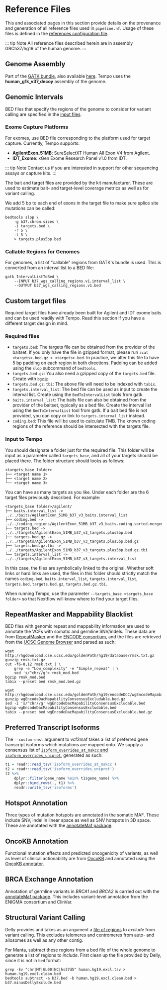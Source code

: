 # Reference Files

This and associated pages in this section provide details on the provenance and generation of all reference files used in `pipeline.nf`. Usage of these files is defined in the [references configuration file](https://github.com/mskcc/tempo/blob/master/conf/references.config).

::: tip Note
All reference files described herein are in assembly GRCh37/hg19 of the human genome.
:::

## Genome Assembly

Part of the [GATK bundle](https://software.broadinstitute.org/gatk/download/bundle), also available [here](https://console.cloud.google.com/storage/browser/gatk-legacy-bundles/b37). Tempo uses the **human_g1k_v37_decoy** assembly of the genome.

## Genomic Intervals

BED files that specify the regions of the genome to consider for variant calling are specified in the [input files](running-the-pipeline.md#input-files).

### Exome Capture Platforms
For exomes, use BED file corresponding to the platform used for target capture. Currently, Tempo supports:
- __AgilentExon_51MB__: SureSelectXT Human All Exon V4 from Agilent.
- __IDT_Exome__: xGen Exome Research Panel v1.0 from IDT.

::: tip Note
Contact us if you are interested in support for other sequencing assays or capture kits.
:::

The bait and target files are provided by the kit manufacturer. These are used to estimate bait- and target-level coverage metrics as well as for variant calling.

We add 5 bp to each end of exons in the target file to make sure splice site mutations can be called:
``` shell
bedtools slop \
    -g b37.chrom.sizes \
    -i targets.bed \
    -r 5 \
    -l 5 \
    > targets.plus5bp.bed
```

### Callable Regions for Genomes
For genomes, a list of "callable" regions from GATK's bundle is used. This is converted from an interval list to a BED file:
```shell
gatk IntervalListToBed \
    --INPUT b37_wgs_calling_regions.v1.interval_list \
    --OUTPUT b37_wgs_calling_regions.v1.bed
```

## Custom target files

Required target files have already been built for Agilent and IDT exome baits and can be used readily with Tempo. Read this section if you have a different target design in mind. 

### Required files

* `targets.bed`: The targets file can be obtained from the provider of the baitset. If you only have the file in gzipped format, please run `zcat <targets>.bed.gz > <targets>.bed`. In practice, we alter this file to have 5 bp padding on each region in both directions. Padding can be added using the `slop` subcommand of `bedtools`. 
* `targets.bed.gz`: You also need a gzipped copy of the `targets.bed` file. Create with `bgzip`
* `targets.bed.gz.tbi`: The above file will need to be indexed with `tabix`.
* `targets.interval_list`: The bed file can be used as input to create the interval list. Create using the `BedToIntervalList` tools from gatk.
* `baits.interval_list`: The baits file can also be obtained from the provider of the baitset, typically as a bed file. Create the interval list using the `BedToIntervalList` tool from gatk. If a bait bed file is not provided, you can copy or link to `targets.interval_list` instead.
* `coding.bed`: This file will be used to calculate TMB. The known coding regions of the reference should be intersected with the targets file. 

### Input to Tempo

You should designate a folder just for the required file. This folder will be input as a parameter called `targets_base`, and all of your targets should be placed there. The folder structure should looks as follows:
``` shell
<targets_base folder>
├── <target name 1>
├── <target name 2>
└── <target name 3>
```
You can have as many targets as you like. Under each folder are the 6 target files previously described. For example:
``` shell
<targets_base folder>/agilent/
├── baits.interval_list -> ../../baits/AgilentExon_51MB_b37_v3_baits.interval_list
├── coding.bed -> ../../coding_regions/AgilentExon_51MB_b37_v3_baits.coding.sorted.merged.bed
├── targets.bed -> ../../targets/AgilentExon_51MB_b37_v3_targets.plus5bp.bed
├── targets.bed.gz -> ../../targets/AgilentExon_51MB_b37_v3_targets.plus5bp.bed.gz
├── targets.bed.gz.tbi -> ../../targets/AgilentExon_51MB_b37_v3_targets.plus5bp.bed.gz.tbi
└── targets.interval_list -> ../../targets/AgilentExon_51MB_b37_v3_targets.interval_list
```
In this case, the files are symbolically linked to the original. Whether soft links or hard links are used, the files in this folder should strictly match the names `coding.bed`, `baits.interval_list`, `targets.interval_list`, `targets.bed`, `targets.bed.gz`, `targets.bed.gz.tbi`. 

When running Tempo, use the parameter `--targets_base <targets_base folder>` so that Nextflow will know where to find your target files. 

## RepeatMasker and Mappability Blacklist
BED files with genomic repeat and mappability information are used to annotate the VCFs with somatic and germline SNV/indels. These data are from [RepeatMasker](http://www.repeatmasker.org/) and the [ENCODE consortium](http://rohsdb.cmb.usc.edu/GBshape/ENCODE/index.html), and the files are retrieved from the [UCSC Genome Browser](https://genome.ucsc.edu) and parsed as such:

``` shell
wget http://hgdownload.cse.ucsc.edu/goldenPath/hg19/database/rmsk.txt.gz
gunzip rmsk.txt.gz
cut -f6-8,12 rmsk.txt | \
    grep -e "Low_complexity" -e "Simple_repeat" | \
    sed 's/^chr//g'> rmsk_mod.bed
bgzip rmsk_mod.bed
tabix --preset bed rmsk_mod.bed.gz

wget http://hgdownload.cse.ucsc.edu/goldenPath/hg19/encodeDCC/wgEncodeMapability/wgEncodeDacMapabilityConsensusExcludable.bed.gz
gunzip wgEncodeDacMapabilityConsensusExcludable.bed.gz
sed -i 's/^chr//g' wgEncodeDacMapabilityConsensusExcludable.bed
bgzip wgEncodeDacMapabilityConsensusExcludable.bed
tabix --preset bed wgEncodeDacMapabilityConsensusExcludable.bed.gz
``` 

## Preferred Transcript Isoforms
The `--custom-enst` argument to vcf2maf takes a list of preferred gene transcript isoforms which mutations are mapped onto. We supply a consensus list of [`isoform_overrides_at_mskcc` and `isoform_overrides_uniprot`](https://github.com/mskcc/vcf2maf/tree/master/data), generated as such:
``` r
t1 = readr::read_tsv('isoform_overrides_at_mskcc')
t2 = readr::read_tsv('isoform_overrides_uniprot')
t2 %>%
    dplyr::filter(gene_name %nin% t1$gene_name) %>%
    dplyr::bind_rows(., t1) %>%
    readr::write_tsv('isoforms')
```

## Hotspot Annotation
Three types of mutation hotspots are annotated in the somatic MAF. These include SNV, indel in linear space as well as SNV hotspots in 3D space. These are annotated with the [annotateMaf package](https://github.com/taylor-lab/annotateMaf). 

## OncoKB Annotation
Functional mutation effects and predicted oncogenicity of variants, as well as level of clinical actionability are from [OncoKB](https://oncokb.org) and annotated using the [OncoKB annotator](https://github.com/oncokb/oncokb-annotator).

## BRCA Exchange Annotation
Annotation of germline variants in _BRCA1_ and _BRCA2_ is carried out with the [annotateMaf package](https://github.com/taylor-lab/annotateMaf). This includes variant-level annotation from the ENIGMA consortium and ClinVar.

## Structural Variant Calling
Delly provides and takes as an argument a [file of regions](https://github.com/dellytools/delly/tree/master/excludeTemplates) to _exclude_ from variant calling. This excludes telomeres and centromeres from auto- and allosomes as well as any other contig.

For Manta, subtract these regions from a bed file of the whole genome to generate a list of regions to _include_. First clean up the file provided by Delly, since it is not in `bed` format:
``` shell
grep -Ev "chr|MT|GL00|NC|hs37d5" human.hg19.excl.tsv > human.hg19.excl.clean.bed
bedtools subtract -a b37.bed -b human.hg19.excl.clean.bed > b37.minusDellyExclude.bed
```
